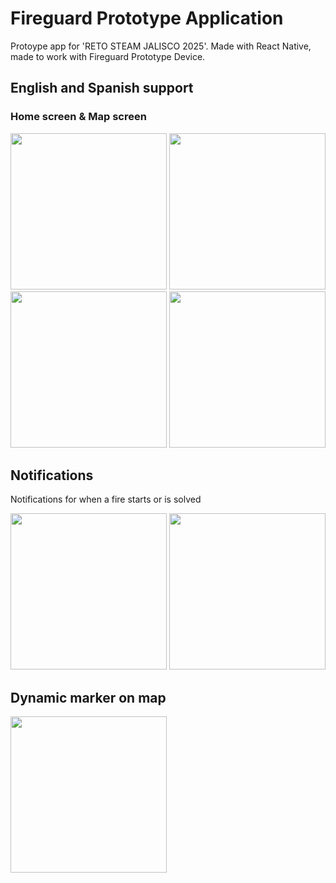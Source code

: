 # Fireguard Prototype Application
Protoype app for 'RETO STEAM JALISCO 2025'. Made with React Native, made to work with Fireguard Prototype Device.

## English and Spanish support
### Home screen & Map screen
<img src="https://github.com/user-attachments/assets/1ab62a79-8068-41d2-98fe-4592dc0b7366" width="250"></img>
<img src="https://github.com/user-attachments/assets/1287e7d6-6ecb-4c21-9b94-33d976fd711d" width="250"></img>
<img src="https://github.com/user-attachments/assets/c45ecb96-248c-4abe-a86e-c32533707e52" width="250"></img>
<img src="https://github.com/user-attachments/assets/55206323-e315-4c5d-bc7a-18e70aad6710" width="250"></img>

## Notifications
<p>Notifications for when a fire starts or is solved</p>
<img src="https://github.com/user-attachments/assets/03c3f173-0d93-4c78-87c7-fb89afb6608f" width="250"></img>
<img src="https://github.com/user-attachments/assets/a5ff613e-e253-4ffd-9a6d-2639604b3f2a" width="250"></img>

## Dynamic marker on map
<img src="https://github.com/user-attachments/assets/bd3b7065-4857-42a1-be59-f9c5c31eaf47" width="250"></img>





